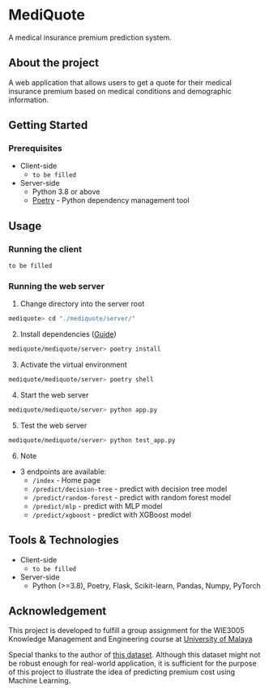 # MediQuote
A medical insurance premium prediction system.

## About the project
A web application that allows users to get a quote for their medical insurance premium based on medical conditions and demographic information. 

## Getting Started

### Prerequisites
- Client-side
  - `to be filled`
- Server-side
  - Python 3.8 or above
  - [Poetry](https://python-poetry.org/) - Python dependency management tool

## Usage

### Running the client

`to be filled`

### Running the web server

1. Change directory into the server root
```sh
mediquote> cd "./mediquote/server/"
```
2. Install dependencies ([Guide](https://python-poetry.org/docs/basic-usage/#installing-dependencies))
```sh
mediquote/mediquote/server> poetry install
```
3. Activate the virtual environment
```sh
mediquote/mediquote/server> poetry shell
```
4. Start the web server
```sh
mediquote/mediquote/server> python app.py
```
5. Test the web server
```sh
mediquote/mediquote/server> python test_app.py
```
6. Note
  - 3 endpoints are available:
    - `/index` - Home page
    - `/predict/decision-tree` - predict with decision tree model
    - `/predict/random-forest` - predict with random forest model
    - `/predict/mlp` - predict with MLP model
    - `/predict/xgboost` - predict with XGBoost model


## Tools & Technologies
- Client-side
  - `to be filled`
- Server-side
  - Python (>=3.8), Poetry, Flask, Scikit-learn, Pandas, Numpy, PyTorch


## Acknowledgement
This project is developed to fulfill a group assignment for the WIE3005 Knowledge Management and Engineering course at [University of Malaya](https://www.um.edu.my/)

Special thanks to the author of [this dataset](https://www.kaggle.com/datasets/tejashvi14/medical-insurance-premium-prediction). Although this dataset might not be robust enough for real-world application, it is sufficient for the purpose of this project to illustrate the idea of predicting premium cost using Machine Learning.